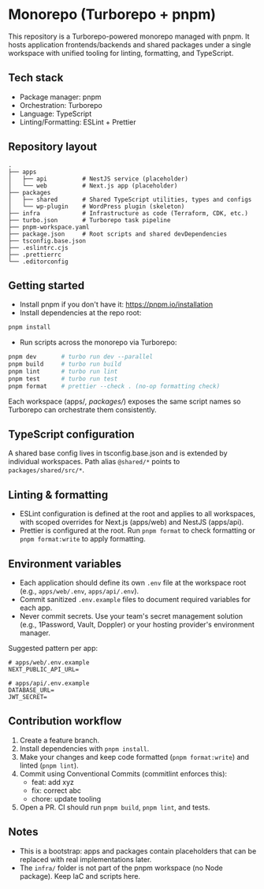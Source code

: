 # Monorepo (Turborepo + pnpm)

This repository is a Turborepo-powered monorepo managed with pnpm. It hosts application frontends/backends and shared packages under a single workspace with unified tooling for linting, formatting, and TypeScript.

## Tech stack
- Package manager: pnpm
- Orchestration: Turborepo
- Language: TypeScript
- Linting/Formatting: ESLint + Prettier

## Repository layout

```
.
├── apps
│   ├── api          # NestJS service (placeholder)
│   └── web          # Next.js app (placeholder)
├── packages
│   ├── shared       # Shared TypeScript utilities, types and configs
│   └── wp-plugin    # WordPress plugin (skeleton)
├── infra            # Infrastructure as code (Terraform, CDK, etc.)
├── turbo.json       # Turborepo task pipeline
├── pnpm-workspace.yaml
├── package.json     # Root scripts and shared devDependencies
├── tsconfig.base.json
├── .eslintrc.cjs
├── .prettierrc
└── .editorconfig
```

## Getting started

- Install pnpm if you don't have it: https://pnpm.io/installation
- Install dependencies at the repo root:

```bash
pnpm install
```

- Run scripts across the monorepo via Turborepo:

```bash
pnpm dev       # turbo run dev --parallel
pnpm build     # turbo run build
pnpm lint      # turbo run lint
pnpm test      # turbo run test
pnpm format    # prettier --check . (no-op formatting check)
```

Each workspace (apps/*, packages/*) exposes the same script names so Turborepo can orchestrate them consistently.

## TypeScript configuration

A shared base config lives in tsconfig.base.json and is extended by individual workspaces. Path alias `@shared/*` points to `packages/shared/src/*`.

## Linting & formatting

- ESLint configuration is defined at the root and applies to all workspaces, with scoped overrides for Next.js (apps/web) and NestJS (apps/api).
- Prettier is configured at the root. Run `pnpm format` to check formatting or `pnpm format:write` to apply formatting.

## Environment variables

- Each application should define its own `.env` file at the workspace root (e.g., `apps/web/.env`, `apps/api/.env`).
- Commit sanitized `.env.example` files to document required variables for each app.
- Never commit secrets. Use your team's secret management solution (e.g., 1Password, Vault, Doppler) or your hosting provider's environment manager.

Suggested pattern per app:

```
# apps/web/.env.example
NEXT_PUBLIC_API_URL=

# apps/api/.env.example
DATABASE_URL=
JWT_SECRET=
```

## Contribution workflow

1. Create a feature branch.
2. Install dependencies with `pnpm install`.
3. Make your changes and keep code formatted (`pnpm format:write`) and linted (`pnpm lint`).
4. Commit using Conventional Commits (commitlint enforces this):
   - feat: add xyz
   - fix: correct abc
   - chore: update tooling
5. Open a PR. CI should run `pnpm build`, `pnpm lint`, and tests.

## Notes

- This is a bootstrap: apps and packages contain placeholders that can be replaced with real implementations later.
- The `infra/` folder is not part of the pnpm workspace (no Node package). Keep IaC and scripts here.
